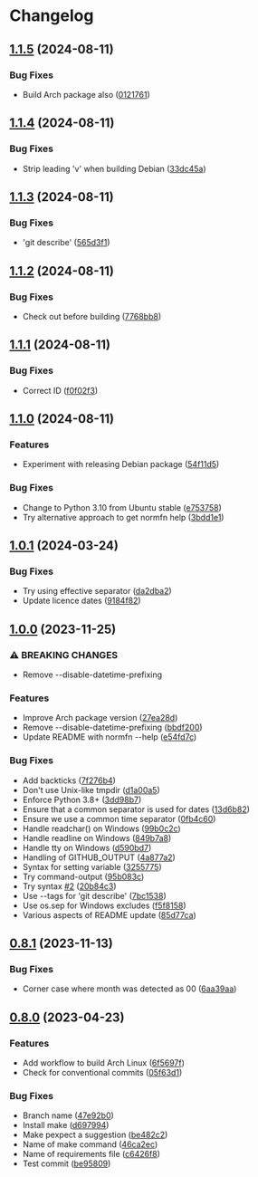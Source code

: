 # Changelog

## [1.1.5](https://github.com/andrewferrier/normfn/compare/v1.1.4...v1.1.5) (2024-08-11)


### Bug Fixes

* Build Arch package also ([0121761](https://github.com/andrewferrier/normfn/commit/012176133761c9539bd6d0e0042d4d246ba92551))

## [1.1.4](https://github.com/andrewferrier/normfn/compare/v1.1.3...v1.1.4) (2024-08-11)


### Bug Fixes

* Strip leading 'v' when building Debian ([33dc45a](https://github.com/andrewferrier/normfn/commit/33dc45a5bcb1a8166d42add000f6a8c444ed34df))

## [1.1.3](https://github.com/andrewferrier/normfn/compare/v1.1.2...v1.1.3) (2024-08-11)


### Bug Fixes

* 'git describe' ([565d3f1](https://github.com/andrewferrier/normfn/commit/565d3f1e66f4369b51a451aa8372461c2632e1e3))

## [1.1.2](https://github.com/andrewferrier/normfn/compare/v1.1.1...v1.1.2) (2024-08-11)


### Bug Fixes

* Check out before building ([7768bb8](https://github.com/andrewferrier/normfn/commit/7768bb8d769e4a6cb68cc12a3062d93f74ef5f4d))

## [1.1.1](https://github.com/andrewferrier/normfn/compare/v1.1.0...v1.1.1) (2024-08-11)


### Bug Fixes

* Correct ID ([f0f02f3](https://github.com/andrewferrier/normfn/commit/f0f02f30df174bbd4b3f9e936f9902ee4ae09570))

## [1.1.0](https://github.com/andrewferrier/normfn/compare/1.0.1...v1.1.0) (2024-08-11)


### Features

* Experiment with releasing Debian package ([54f11d5](https://github.com/andrewferrier/normfn/commit/54f11d5936a60f782fa514ae72bd3bfb5b4f7b5e))


### Bug Fixes

* Change to Python 3.10 from Ubuntu stable ([e753758](https://github.com/andrewferrier/normfn/commit/e753758ee4f4e2154ba9012ce02036cb55e08646))
* Try alternative approach to get normfn help ([3bdd1e1](https://github.com/andrewferrier/normfn/commit/3bdd1e106cfe6c7afb1e6dd75b58dc33b9c7a04b))

## [1.0.1](https://github.com/andrewferrier/normfn/compare/1.0.0...1.0.1) (2024-03-24)


### Bug Fixes

* Try using effective separator ([da2dba2](https://github.com/andrewferrier/normfn/commit/da2dba28da693037d1e417ed2dc99a46aef5de44))
* Update licence dates ([9184f82](https://github.com/andrewferrier/normfn/commit/9184f82124e0c595be4c9ebd1021939a3ac846b2))

## [1.0.0](https://github.com/andrewferrier/normfn/compare/0.8.1...1.0.0) (2023-11-25)


### ⚠ BREAKING CHANGES

* Remove --disable-datetime-prefixing

### Features

* Improve Arch package version ([27ea28d](https://github.com/andrewferrier/normfn/commit/27ea28db24eb4e49b6c5022d3979bbeb0be2d8a3))
* Remove --disable-datetime-prefixing ([bbdf200](https://github.com/andrewferrier/normfn/commit/bbdf200c3ec8e45aaff6414d229129b37bde228d))
* Update README with normfn --help ([e54fd7c](https://github.com/andrewferrier/normfn/commit/e54fd7ccf33024ff7ab9cb5987d0f72ed4678402))


### Bug Fixes

* Add backticks ([7f276b4](https://github.com/andrewferrier/normfn/commit/7f276b4d287bd6e09269eed73623824d5b98cbe0))
* Don't use Unix-like tmpdir ([d1a00a5](https://github.com/andrewferrier/normfn/commit/d1a00a52f7d552db61477ec84e01b75aba9c4f43))
* Enforce Python 3.8+ ([3dd98b7](https://github.com/andrewferrier/normfn/commit/3dd98b77aa0a73665f66cf57eb3c11a988cd1563))
* Ensure that a common separator is used for dates ([13d6b82](https://github.com/andrewferrier/normfn/commit/13d6b82fa1f07ab8183ace7926264f542dde2991))
* Ensure we use a common time separator ([0fb4c60](https://github.com/andrewferrier/normfn/commit/0fb4c6018460aca4b58444d5059600c6ca8a5fe1))
* Handle readchar() on Windows ([99b0c2c](https://github.com/andrewferrier/normfn/commit/99b0c2c94ae12eb896890abb3b2f7a80d55e1d0f))
* Handle readline on Windows ([849b7a8](https://github.com/andrewferrier/normfn/commit/849b7a8bdfc6338b24fec96f4bc5331dc8246b7a))
* Handle tty on Windows ([d590bd7](https://github.com/andrewferrier/normfn/commit/d590bd7b405c8bfbb94938f247be2d92c6e6a1eb))
* Handling of GITHUB_OUTPUT ([4a877a2](https://github.com/andrewferrier/normfn/commit/4a877a2c9a25b5ff68570b36a809eec63f44df18))
* Syntax for setting variable ([3255775](https://github.com/andrewferrier/normfn/commit/325577536ba7927166d486bfdd8adfa3e2a54dd4))
* Try command-output ([95b083c](https://github.com/andrewferrier/normfn/commit/95b083cc8e229f745b6363530e2cfb6b8618678c))
* Try syntax [#2](https://github.com/andrewferrier/normfn/issues/2) ([20b84c3](https://github.com/andrewferrier/normfn/commit/20b84c3dc7e31dd0ee2e16a8daf7c348bc3a76b0))
* Use --tags for 'git describe' ([7bc1538](https://github.com/andrewferrier/normfn/commit/7bc15381c73bac4682a99ef40b5c4af789d53d7d))
* Use os.sep for Windows excludes ([f5f8158](https://github.com/andrewferrier/normfn/commit/f5f8158b0df261866737487e14a8eacceeec38a9))
* Various aspects of README update ([85d77ca](https://github.com/andrewferrier/normfn/commit/85d77ca33dfc699ad0aac3477649f50a6f99cb95))

## [0.8.1](https://github.com/andrewferrier/normfn/compare/0.8.0...0.8.1) (2023-11-13)


### Bug Fixes

* Corner case where month was detected as 00 ([6aa39aa](https://github.com/andrewferrier/normfn/commit/6aa39aaf3e25bfd076c1cc81fa2b501a07fd51fa))

## [0.8.0](https://github.com/andrewferrier/normfn/compare/0.7.2...0.8.0) (2023-04-23)


### Features

* Add workflow to build Arch Linux ([6f5697f](https://github.com/andrewferrier/normfn/commit/6f5697fb8b4477bac2b51b4f933632725a558102))
* Check for conventional commits ([05f63d1](https://github.com/andrewferrier/normfn/commit/05f63d19cd5ba17a6db935695931d83d21d4c290))


### Bug Fixes

* Branch name ([47e92b0](https://github.com/andrewferrier/normfn/commit/47e92b0df19d6a45c8145f4670696c811b86d7b9))
* Install make ([d697994](https://github.com/andrewferrier/normfn/commit/d69799483f24eb004054f38e6703400092d67d97))
* Make pexpect a suggestion ([be482c2](https://github.com/andrewferrier/normfn/commit/be482c204cb96c10358922c90226f5c00ca17be9))
* Name of make command ([46ca2ec](https://github.com/andrewferrier/normfn/commit/46ca2ec5cb361b15ed15e1518e2aae84185500c4))
* Name of requirements file ([c6426f8](https://github.com/andrewferrier/normfn/commit/c6426f80cc2e82224e0677b5e3b80bf04812e787))
* Test commit ([be95809](https://github.com/andrewferrier/normfn/commit/be958099009b91d38dad4119476c338c3ed86e6d))
